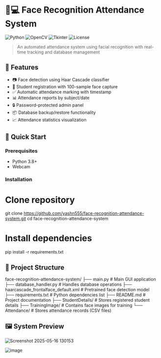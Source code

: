 # 👨💻 Face Recognition Attendance System

![Python](https://img.shields.io/badge/Python-3.8%2B-blue?logo=python)
![OpenCV](https://img.shields.io/badge/OpenCV-4.5%2B-orange?logo=opencv)
![Tkinter](https://img.shields.io/badge/GUI-Tkinter-yellowgreen)
![License](https://img.shields.io/badge/License-MIT-green)

> An automated attendance system using facial recognition with real-time tracking and database management

## 🌟 Features
- 📷 Face detection using Haar Cascade classifier
- 👥 Student registration with 100-sample face capture
- ✅ Automatic attendance marking with timestamp
- 📊 Attendance reports by subject/date
- 🔒 Password-protected admin panel
- 📦 Database backup/restore functionality
- 📈 Attendance statistics visualization

## 🚀 Quick Start

### Prerequisites
- Python 3.8+
- Webcam

### Installation
# Clone repository
git clone https://github.com/yashn555/face-recognition-attendance-system.git
cd face-recognition-attendance-system

# Install dependencies
pip install -r requirements.txt

## 🧩 Project Structure
face-recognition-attendance-system/
├── main.py                         # Main GUI application
├── database_handler.py             # Handles database operations
├── haarcascade_frontalface_default.xml  # Pretrained face detection model
├── requirements.txt                # Python dependencies list
├── README.md                       # Project documentation
├── StudentDetails/                 # Stores registered student details
├── TrainingImage/                  # Contains face images for training
└── Attendance/                     # Stores attendance records (CSV files)






## 🖼️ System Preview
![Screenshot 2025-05-16 130153](https://github.com/user-attachments/assets/d8f258c8-4345-4807-8d86-982d0f36267b)


![image](https://github.com/user-attachments/assets/911535cd-338b-42c1-94db-9f525d663e78)


